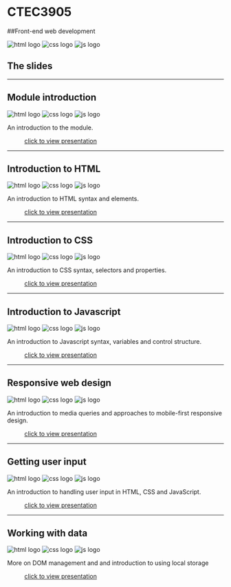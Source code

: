 # CTEC3905
##Front-end web development

<div class="flex-center intro">
	<img src="images/html.svg" alt="html logo">
	<img src="images/css.svg" alt="css logo">
	<img src="images/js.svg" alt="js logo">
</div>

## The slides

-----

<div class="larger space"></div>
<div class="center">
	<h2>Module introduction</h2>
	<div class="flex-center intro">
		<img src="images/html.svg" alt="html logo">
		<img src="images/css.svg" alt="css logo">
		<img src="images/js.svg" alt="js logo">
	</div>
	<p class="flex-center">
		An introduction to the module.
	</p>
</div>
<figure>
	<figcaption>
		<a href="?file=CTEC3905.md">click to view presentation</a>
	</figcaption>
</figure>

-----

<div class="larger space"></div>
<div class="center">
	<h2>Introduction to HTML</h2>
	<div class="flex-center intro">
		<img src="images/html.svg" alt="html logo">
		<img src="images/css.svg" alt="css logo">
		<img src="images/js.svg" alt="js logo">
	</div>
	<p class="flex-center">
		An introduction to HTML syntax and elements.
	</p>
</div>
<figure>
	<figcaption>
		<a href="?file=html.md">click to view presentation</a>
	</figcaption>
</figure>

-----

<div class="larger space"></div>
<div class="center">
	<h2>Introduction to CSS</h2>
	<div class="flex-center intro">
		<img src="images/html.svg" alt="html logo">
		<img src="images/css.svg" alt="css logo">
		<img src="images/js.svg" alt="js logo">
	</div>
	<p class="flex-center">
		An introduction to CSS syntax, selectors and properties.
	</p>
</div>
<figure>
	<figcaption>
		<a href="?file=css.md">click to view presentation</a>
	</figcaption>
</figure>

-----

<div class="larger space"></div>
<div class="center">
	<h2>Introduction to Javascript</h2>
	<div class="flex-center intro">
		<img src="images/html.svg" alt="html logo">
		<img src="images/css.svg" alt="css logo">
		<img src="images/js.svg" alt="js logo">
	</div>
	<p class="flex-center">
		An introduction to Javascript syntax, variables and control structure.
	</p>
</div>
<figure>
	<figcaption>
		<a href="?file=js.md">click to view presentation</a>
	</figcaption>
</figure>

-----

<div class="larger space"></div>
<div class="center">
	<h2>Responsive web design</h2>
	<div class="flex-center intro">
		<img src="images/html.svg" alt="html logo">
		<img src="images/css.svg" alt="css logo">
		<img src="images/js.svg" alt="js logo">
	</div>
	<p class="flex-center">
		An introduction to media queries and approaches to mobile-first responsive design.
	</p>
</div>
<figure>
	<figcaption>
		<a href="?file=responsive.md">click to view presentation</a>
	</figcaption>
</figure>

-----

<div class="larger space"></div>
<div class="center">
	<h2>Getting user input</h2>
	<div class="flex-center intro">
		<img src="images/html.svg" alt="html logo">
		<img src="images/css.svg" alt="css logo">
		<img src="images/js.svg" alt="js logo">
	</div>
	<p class="flex-center">
		An introduction to handling user input in HTML, CSS and JavaScript.
	</p>
</div>
<figure>
	<figcaption>
		<a href="?file=input.md">click to view presentation</a>
	</figcaption>
</figure>

-----

<div class="larger space"></div>
<div class="center">
	<h2>Working with data</h2>
	<div class="flex-center intro">
		<img src="images/html.svg" alt="html logo">
		<img src="images/css.svg" alt="css logo">
		<img src="images/js.svg" alt="js logo">
	</div>
	<p class="flex-center">
		More on DOM management and and introduction to using local storage
	</p>
</div>
<figure>
	<figcaption>
		<a href="?file=data.md">click to view presentation</a>
	</figcaption>
</figure>
